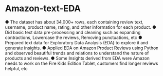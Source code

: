 # Amazon-text-EDA

● The dataset has about 34,000+ rows, each containing review text, username, product name, rating, and other information for each product.
● Did basic text data pre-processing and cleaning such as expanding contractions, Lowercase the reviews, Removing punctuations, etc
● Prepared text data for Exploratory Data Analysis (EDA) to explore it and generate insights.
● Applied EDA on Amazon Product Reviews using Python and observed beautiful trends and relations to understand the nature of products and reviews.
● Some Insights derived from EDA were Amazon needs to work on the Fire Kids Edition Tablet, customers find longer reviews helpful, etc

